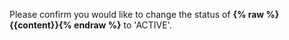 Please confirm you would like to change the status of __{% raw %}{{content}}{% endraw %}__ to 'ACTIVE'.